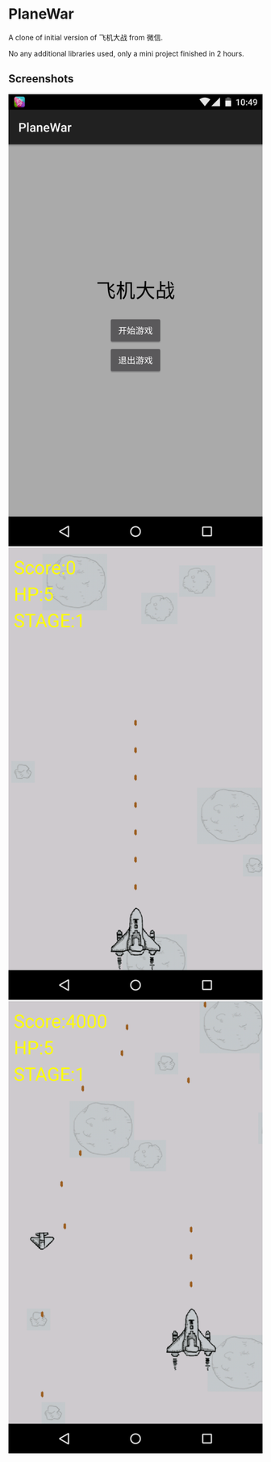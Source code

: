 # PlaneWar
A clone of initial version of 飞机大战 from 微信.

No any additional libraries used, only a mini project finished in 2 hours.

Screenshots
-----------
![Entry](screenshot/Screenshot_2015-06-15-10-49-31.png "Entry")
![Game Start](screenshot/Screenshot_2015-06-15-10-49-37.png "Game Start")
![Shot enemy](screenshot/Screenshot_2015-06-15-10-49-48.png "Shot enemy")
